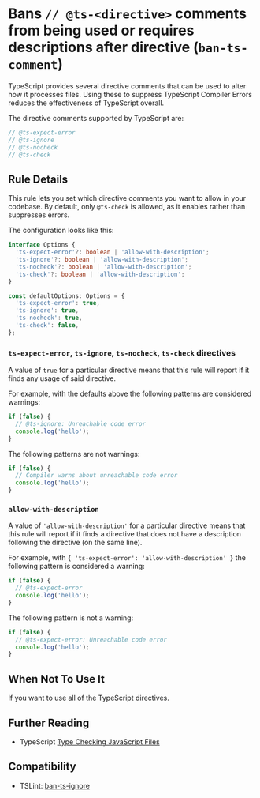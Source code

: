 # Bans `// @ts-<directive>` comments from being used or requires descriptions after directive (`ban-ts-comment`)

TypeScript provides several directive comments that can be used to alter how it processes files.
Using these to suppress TypeScript Compiler Errors reduces the effectiveness of TypeScript overall.

The directive comments supported by TypeScript are:

```ts
// @ts-expect-error
// @ts-ignore
// @ts-nocheck
// @ts-check
```

## Rule Details

This rule lets you set which directive comments you want to allow in your codebase.
By default, only `@ts-check` is allowed, as it enables rather than suppresses errors.

The configuration looks like this:

```ts
interface Options {
  'ts-expect-error'?: boolean | 'allow-with-description';
  'ts-ignore'?: boolean | 'allow-with-description';
  'ts-nocheck'?: boolean | 'allow-with-description';
  'ts-check'?: boolean | 'allow-with-description';
}

const defaultOptions: Options = {
  'ts-expect-error': true,
  'ts-ignore': true,
  'ts-nocheck': true,
  'ts-check': false,
};
```

### `ts-expect-error`, `ts-ignore`, `ts-nocheck`, `ts-check` directives

A value of `true` for a particular directive means that this rule will report if it finds any usage of said directive.

For example, with the defaults above the following patterns are considered warnings:

```ts
if (false) {
  // @ts-ignore: Unreachable code error
  console.log('hello');
}
```

The following patterns are not warnings:

```ts
if (false) {
  // Compiler warns about unreachable code error
  console.log('hello');
}
```

### `allow-with-description`

A value of `'allow-with-description'` for a particular directive means that this rule will report if it finds a directive that does not have a description following the directive (on the same line).

For example, with `{ 'ts-expect-error': 'allow-with-description' }` the following pattern is considered a warning:

```ts
if (false) {
  // @ts-expect-error
  console.log('hello');
}
```

The following pattern is not a warning:

```ts
if (false) {
  // @ts-expect-error: Unreachable code error
  console.log('hello');
}
```

## When Not To Use It

If you want to use all of the TypeScript directives.

## Further Reading

- TypeScript [Type Checking JavaScript Files](https://www.typescriptlang.org/docs/handbook/type-checking-javascript-files.html)

## Compatibility

- TSLint: [ban-ts-ignore](https://palantir.github.io/tslint/rules/ban-ts-ignore/)

